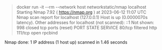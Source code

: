> docker run -it --rm --network host networkstatic/nmap localhost
Starting Nmap 7.92 ( https://nmap.org ) at 2023-06-12 11:07 UTC
Nmap scan report for localhost (127.0.0.1)
Host is up (0.0000070s latency).
Other addresses for localhost (not scanned): ::1
Not shown: 998 closed tcp ports (reset)
PORT    STATE    SERVICE
80/tcp  filtered http
111/tcp open     rpcbind

Nmap done: 1 IP address (1 host up) scanned in 1.46 seconds